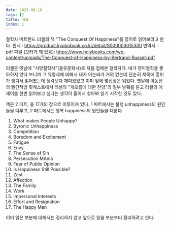 ```yaml
---
date: 2025-08-18
tags: []
title: 개요
index: 1
---
```

철학자 버트런드 러셀의 책 "The Conquest Of Happiness"를 영어로 읽어보려고 한다.
원서 : https://product.kyobobook.co.kr/detail/S000003015330
번역서 : 
pdf 파일 (오타가 꽤 있음): https://www.holybooks.com/wp-content/uploads/The-Conquest-of-Happiness-by-Bertrand-Russell.pdf

러셀은 옛날에 "서양철학사"(을유문화사)로 처음 접해본 철학자다.
내가 영미철학을 좋아하지 않다 보니까 그 유명세에 비해서 내가 아는바가 거의 없는데 단순히 제목에 흥미가 생겨서 읽어봤는데 생각보다 재미있었고 이미 앞에 몇십장은 읽었다.
옛날에 이동진의 빨간책방 팟케스트에서 러셀의 "게으름에 대한 찬양"의 일부 발췌를 듣고 러셀의 에세이를 한번 읽어보고 싶다는 생각이 들어서 찾아봐 읽기 시작한 것도 있다.

책은 2 파트, 총 17개의 장으로 이루어져 있다.
1 파트에서는 불행 unhappiness의 원인들을 다루고, 2 파트에서는 행복 happiness의 원인들을 다룬다.
1. What makes People Unhappy?
2. Byronic Unhappiness
3. Competition
4. Boredom and Excitement
5. Fatigue
6. Envy
7. The Sense of Sin
8. Persecution MAnia
9. Fear of Public Opinion
10. Is Happiness Still Possible?
11. Zest
12. Affection
13. The Family
14. Work
15. Impersonal Interests
16. Effort and Resignation
17. The Happy Man

이미 읽은 부분에 대해서는 정리하지 않고 앞으로 읽을 부분부터 정리하려고 한다.

